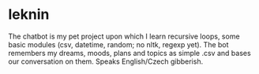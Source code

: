 # leknin
The chatbot is my pet project upon which I learn recursive loops, 
some basic modules (csv, datetime, random; no nltk, regexp yet). 
The bot remembers my dreams, moods, plans and topics as simple .csv 
and bases our conversation on them. Speaks English/Czech gibberish.
